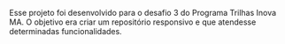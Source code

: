 Esse projeto foi desenvolvido para o desafio 3 do Programa Trilhas Inova MA. 
O objetivo era criar um repositório responsivo e que atendesse determinadas funcionalidades.
